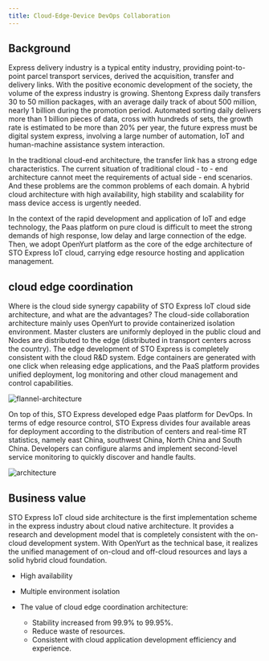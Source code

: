```yaml
---
title: Cloud-Edge-Device DevOps Collaboration
---
```

## Background
Express delivery industry is a typical entity industry, providing point-to-point parcel transport services, derived  the acquisition, transfer and delivery links. With the positive economic development of the society, the volume of the express industry is growing. Shentong Express daily transfers 30 to 50 million packages, with an average daily track of about 500 million, nearly 1 billion during the promotion period. Automated sorting daily delivers more than 1 billion pieces of data, cross with hundreds of sets, the growth rate is estimated to be more than 20% per year, the future express must be digital system express, involving a large number of automation, IoT and human-machine assistance system interaction.

In the traditional cloud-end architecture, the transfer link has a strong edge characteristics. The current situation of traditional cloud - to - end architecture cannot meet the requirements of actual side - end scenarios. And these problems are the common problems of each domain. A hybrid cloud architecture with high availability, high stability and scalability for mass device access is urgently needed.

In the context of the rapid development and application of IoT and edge technology, the Paas platform on pure cloud is difficult to meet the strong demands of high response, low delay and large connection of the edge. Then, we adopt OpenYurt platform as the core of the edge architecture of STO Express IoT cloud, carrying edge resource hosting and application management. 

## cloud edge coordination
Where is the cloud side synergy capability of STO Express IoT cloud side architecture, and what are the advantages? The cloud-side collaboration architecture mainly uses OpenYurt to provide containerized isolation environment. Master clusters are uniformly deployed in the public cloud and Nodes are distributed to the edge (distributed in transport centers across the country). The edge development of STO Express is completely consistent with the cloud R&D system. Edge containers are generated with one click when releasing edge applications, and the PaaS platform provides unified deployment, log monitoring and other cloud management and control capabilities.

![flannel-architecture](../../static/img/docs/best-practices/flannel-architecture.png)

On top of this, STO Express developed edge Paas platform for DevOps. In terms of edge resource control, STO Express divides four available areas for deployment according to the distribution of centers and real-time RT statistics, namely east China, southwest China, North China and South China. Developers can configure alarms and implement second-level service monitoring to quickly discover and handle faults.

![architecture](../../static/img/docs/best-practices/architecture.png)


## Business value
STO Express IoT cloud side architecture is the first implementation scheme in the express industry about cloud native architecture. It provides a research and development model that is completely consistent with the on-cloud  development system. With OpenYurt as the technical base, it realizes the unified management of on-cloud and off-cloud resources and lays a solid hybrid cloud foundation.

- High availability

- Multiple environment isolation

- The value of cloud edge coordination architecture:
    - Stability increased from 99.9% to 99.95%.
    - Reduce waste of resources.
    - Consistent with cloud application development efficiency and experience.
